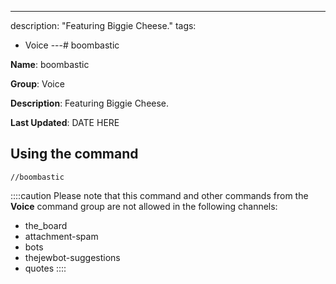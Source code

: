 ---
description: "Featuring Biggie Cheese."
tags:
  - Voice
---# boombastic

**Name**: boombastic

**Group**: Voice

**Description**: Featuring Biggie Cheese.

**Last Updated**: DATE HERE

## Using the command

    //boombastic

::::caution Please note that this command and other commands from the **Voice** command group are not allowed in the following channels:
- the_board
- attachment-spam
- bots
- thejewbot-suggestions
- quotes
::::